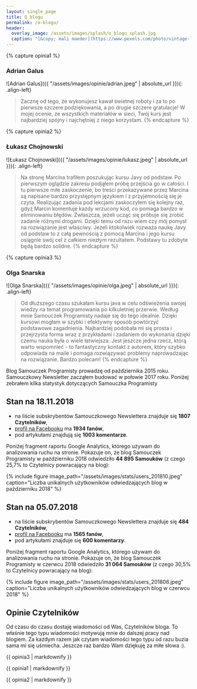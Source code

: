 ```yaml
---
layout: single_page
title: O blogu
permalink: /o-blogu/
header:
  overlay_image: /assets/images/splash/o_blogu_splash.jpg
  caption: "[&copy; mali maeder](https://www.pexels.com/photo/vintage-letters-typo-vintage-typewriter-101710/)"
---
```

{% capture opinia1 %}
### Adrian Galus

![Adrian Galus]({{ "/assets/images/opinie/adrian.jpeg" | absolute_url }}){: .align-left} 
> Zacznę od tego, że wykonujesz kawał świetnej roboty i za to po pierwsze szczere podziękowania, a po drugie szczere gratulacje! W mojej ocenie, ze wszystkich materiałów w sieci, Twój kurs jest najbardziej spójny i najchętniej z niego korzystam.
{% endcapture %}

{% capture opinia2 %}
### Łukasz Chojnowski

![Łukasz Chojnowski]({{ "/assets/images/opinie/lukasz.jpeg" | absolute_url }}){: .align-left} 
> Na stronę Marcina trafiłem poszukując kursu Javy od podstaw. Po pierwszym oglądzie zakresu podjąłem próbę przejścia go w całości. I tu pierwsze miłe zaskoczenie, bo treści przekazywane przez Marcina są napisane bardzo przystępnym językiem i z przyjemnością się je czyta. Realizując zadania pod lekcjami zaskoczyłem się kolejny raz, gdyż Marcin komentuje każdy wrzucony kod, co pomaga bardzo w eliminowaniu błędów. Zwłaszcza, jeżeli ucząc się próbuje się zrobić zadanie różnymi drogami. Dzięki temu od razu wiem czy mój pomysł na rozwiązanie jest właściwy. Jeżeli ktokolwiek rozważa naukę Javy od podstaw to z całą pewnością z pomocą Marcina i jego kursu osiągnie swój cel z całkiem niezłym rezultatem. Podstawy tu zdobyte będą bardzo solidne.
{% endcapture %}

{% capture opinia3 %}
### Olga Snarska

![Olga Snarska]({{ "/assets/images/opinie/olga.jpeg" | absolute_url }}){: .align-left} 
> Od dłuższego czasu szukałam kursu java w celu odświeżenia swojej wiedzy na temat programowania po kilkuletniej przerwie. Według mnie Samouczek Programisty nadaje się do tego idealnie. Dzięki kursowi mogłam w szybki i efektywny sposób powtórzyć podstawowe zagadnienia. Najbardziej podobała mi się prosta i przejrzysta forma wraz z przykładami i zadaniem do wykonania dzięki czemu nauka była o wiele łatwiejsza.
Jest jeszcze jedna rzecz, którą warto wspomnieć - to fantastyczny kontakt z autorem, który szybko odpowiada na maile i pomaga rozwiązywać problemy naprowadzając na rozwiązanie.
Bardzo polecam! 
{% endcapture %}

Blog Samouczek Programisty prowadzę od października 2015 roku. Samouczkowy Newsletter zacząłem budować w połowie 2017 roku. Poniżej zebrałem kilka statystyk dotyczących Samouczka Programisty

## Stan na 18.11.2018

- na liście subskrybentów Samouczkowego Newslettera znajduje się **1807 Czytelników**,
- [profil na Facebooku](https://www.facebook.com/SamouczekProgramisty) ma **1934 fanów**,
- pod artykułami znajdują się **1003 komentarze**.

Poniżej fragment raportu Google Analytics, którego używam do analizowania ruchu na stronie. Pokazuje on, że blog Samouczek Programisty w październiku 2018 odwiedziło **44 895 Samouków** (z czego 25,7% to Czytelnicy powracający na blog):

{% include figure image_path="/assets/images/stats/users_201810.jpeg" caption="Liczba unikalnych użytkowników odwiedzających blog w październiku 2018" %}

## Stan na 05.07.2018

- na liście subskrybentów Samouczkowego Newslettera znajduje się **484 Czytelników**,
- [profil na Facebooku](https://www.facebook.com/SamouczekProgramisty) ma **1565 fanów**,
- pod artykułami znajduje się **600 komentarzy**.

Poniżej fragment raportu Google Analytics, którego używam do analizowania ruchu na stronie. Pokazuje on, że blog Samouczek Programisty w czerwcu 2018 odwiedziło **31 064 Samouków** (z czego 30,5% to Czytelnicy powracający na blog):

{% include figure image_path="/assets/images/stats/users_201806.jpeg" caption="Liczba unikalnych użytkowników odwiedzających blog w czerwcu 2018" %}

## Opinie Czytelników

Od czasu do czasu dostaję wiadomości od Was, Czytelników bloga. To właśnie tego typu wiadomości motywują mnie do dalszej pracy nad blogiem. Za każdym razem jak czytam wiadomości tego typu od razu buzia sama mi się uśmiecha. Jeszcze raz bardzo Wam dziękuję za miłe słowa :).

<p class="cf">
  {{ opinia3 | markdownify }}
</p>
<p class="cf">
  {{ opinia1 | markdownify }}
</p>
<p class="cf">
  {{ opinia2 | markdownify }}
</p>
